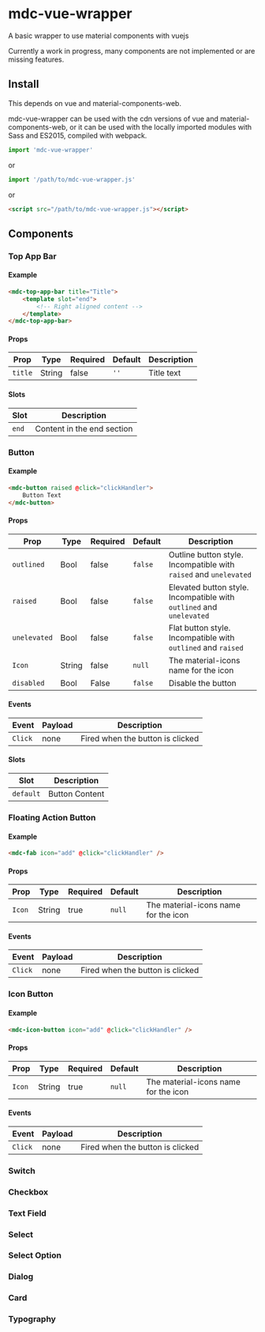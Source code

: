 # mdc-vue-wrapper

A basic wrapper to use material components with vuejs

Currently a work in progress, many components are not implemented or are missing features.

## Install

This depends on vue and material-components-web. 

mdc-vue-wrapper can be used with the cdn versions of vue and material-components-web, or it can be used with the locally imported modules with Sass and ES2015, compiled with webpack. 

```js
import 'mdc-vue-wrapper'
```
or
```js
import '/path/to/mdc-vue-wrapper.js'
```
or
```html
<script src="/path/to/mdc-vue-wrapper.js"></script>
```


## Components

### Top App Bar

#### Example

```html
<mdc-top-app-bar title="Title">
    <template slot="end">
        <!-- Right aligned content -->
    </template>
</mdc-top-app-bar>
```

#### Props

| Prop | Type | Required | Default | Description |
|------|------|----------|---------|-------------|
| `title` | String | false | `''` | Title text |

#### Slots

| Slot | Description |
|------|-------------|
| `end` | Content in the end section

### Button

#### Example

```html
<mdc-button raised @click="clickHandler">
    Button Text
</mdc-button>
```

#### Props

| Prop | Type | Required | Default | Description |
|------|------|----------|---------|-------------|
| `outlined` | Bool | false | `false` | Outline button style. Incompatible with `raised` and `unelevated` |
| `raised` | Bool | false | `false` | Elevated button style. Incompatible with `outlined` and `unelevated` |
| `unelevated` | Bool | false | `false` | Flat button style. Incompatible with `outlined` and `raised` |
| `Icon` | String | false | `null` | The material-icons name for the icon |
| `disabled` | Bool | False | `false` | Disable the button |

#### Events

| Event | Payload | Description |
|-------|---------|-------------|
| `Click` | none | Fired when the button is clicked |

#### Slots

| Slot | Description |
|------|-------------|
| `default` | Button Content |

### Floating Action Button

#### Example

```html
<mdc-fab icon="add" @click="clickHandler" />
```

#### Props

| Prop | Type | Required | Default | Description |
|------|------|----------|---------|-------------|
| `Icon` | String | true | `null` | The material-icons name for the icon |

#### Events

| Event | Payload | Description |
|-------|---------|-------------|
| `Click` | none | Fired when the button is clicked |

### Icon Button

#### Example

```html
<mdc-icon-button icon="add" @click="clickHandler" />
```

#### Props

| Prop | Type | Required | Default | Description |
|------|------|----------|---------|-------------|
| `Icon` | String | true | `null` | The material-icons name for the icon |

#### Events

| Event | Payload | Description |
|-------|---------|-------------|
| `Click` | none | Fired when the button is clicked |

### Switch

### Checkbox

### Text Field

### Select

### Select Option

### Dialog

### Card

### Typography